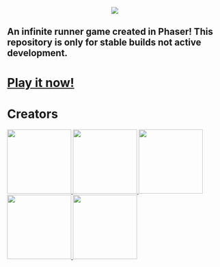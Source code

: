 <div align="center"><img src="https://github.com/E-A-N/protoRunner/blob/master/assetDump/images/sprites/MagiFlightLogo.png"></div>

## An infinite runner game created in Phaser! This repository is only for stable builds not active development.

<h1>
    <a align="center" href="http://e-a-n.github.io/magiflight"> 
        Play it now! 
    </a>
</h1>

# Creators

<a href="https://github.com/E-A-N">
    <img width="150" height="150" src="https://avatars1.githubusercontent.com/u/17329104?s=460&v=4">
</a>
<a href="https://www.linkedin.com/in/daniel-hsu-aa645627/">
    <img width="150" height="150" src="https://avatars0.githubusercontent.com/u/26889220?s=460&v=4">
</a>
<a href="http://kayleighjaffe.weebly.com/">
    <img width="150" height="150" src="https://avatars2.githubusercontent.com/u/36217497?s=460&v=4">
</a>
<a href="https://github.com/hectora23">
    <img width="150" height="150" src="https://avatars3.githubusercontent.com/u/36217411?s=460&v=4">
</a>
<a href="https://github.com/SonicRulez">
    <img width="150" height="150" src="https://avatars2.githubusercontent.com/u/36641748?s=460&v=4">
</a>
